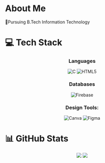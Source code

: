 # About Me
🔭Pursuing B.Tech Information Technology
 <!---- <br>🌱 Learning React Js.<br> ---->

# 💻 Tech Stack

<div align="center">

### Languages
![C](https://img.shields.io/badge/c-%2300599C.svg?style=for-the-badge&logo=c&logoColor=white)
![HTML5](https://img.shields.io/badge/html5-%23E34F26.svg?style=for-the-badge&logo=html5&logoColor=white) 
<!---![Python](https://img.shields.io/badge/python-3670A0?style=for-the-badge&logo=python&logoColor=ffdd54)--->

<!---### Frameworks & Libraries
![React](https://img.shields.io/badge/react-%2320232a.svg?style=for-the-badge&logo=react&logoColor=%2361DAFB)-->

### Databases
<!---![MySQL](https://img.shields.io/badge/mysql-4479A1.svg?style=for-the-badge&logo=mysql&logoColor=white)--->
![Firebase](https://img.shields.io/badge/firebase-a08021?style=for-the-badge&logo=firebase&logoColor=ffcd34) 

### Design Tools:
![Canva](https://img.shields.io/badge/Canva-%2300C4CC.svg?style=for-the-badge&logo=Canva&logoColor=white)
![Figma](https://img.shields.io/badge/figma-%23F24E1E.svg?style=for-the-badge&logo=figma&logoColor=white)

</div>

# 📊 GitHub Stats
<div align="center">

![](https://github-readme-stats.vercel.app/api?username=Udhayaa2202&theme=highcontrast&hide_border=false&include_all_commits=true&count_private=false) ![](https://github-readme-streak-stats.herokuapp.com/?user=Udhayaa2202&theme=highcontrast&hide_border=false)<br/>

<!--![](https://github-readme-stats.vercel.app/api/top-langs/?username=Udhayaa2202&theme=highcontrast&hide_border=false&include_all_commits=true&count_private=false&layout=compact)-->
</div>

<!---### ✍️ Quote
<div align="center">

<!---[](https://quotes-github-readme.vercel.app/api?type=horizontal&theme=radical)--->

<!---[![](https://visitcount.itsvg.in/api?id=Udhayaa2202&icon=5&color=0)](https://visitcount.itsvg.in)-->
</div>

<!---###

<img src="https://raw.githubusercontent.com/jeevithakannan2/jeevithakannan2/output/snake.svg" alt="Snake animation" /> 

###---->
